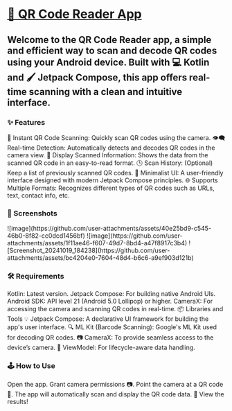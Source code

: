 <h1><u><b>📱 QR Code Reader App</b></u></h1>
<h2>Welcome to the QR Code Reader app, a simple and efficient way to scan and decode QR codes using your Android device. Built with 💻 Kotlin and 🖌️ Jetpack Compose, this app offers real-time scanning with a clean and intuitive interface.</h2>

<h3>✨ Features</h3>
🚀 Instant QR Code Scanning: Quickly scan QR codes using the camera.
👁️‍🗨️ Real-time Detection: Automatically detects and decodes QR codes in the camera view.
📜 Display Scanned Information: Shows the data from the scanned QR code in an easy-to-read format.
🕒 Scan History: (Optional) Keep a list of previously scanned QR codes.
🎨 Minimalist UI: A user-friendly interface designed with modern Jetpack Compose principles.
🌐 Supports Multiple Formats: Recognizes different types of QR codes such as URLs, text, contact info, etc.
<br>
<h3>📸 Screenshots</h3>
![image](https://github.com/user-attachments/assets/40e25bd9-c545-46b0-8f82-cc0dcd1456bf)
![image](https://github.com/user-attachments/assets/1f11ae46-f607-49d7-8bd4-a47f8917c3b4)
![Screenshot_20241019_184238](https://github.com/user-attachments/assets/bc4204e0-7604-48d4-b6c6-a9ef903d121b)


<h3>🛠️ Requirements</h3>
Kotlin: Latest version.
Jetpack Compose: For building native Android UIs.
Android SDK: API level 21 (Android 5.0 Lollipop) or higher.
CameraX: For accessing the camera and scanning QR codes in real-time.
📦 Libraries and Tools
💡 Jetpack Compose: A declarative UI framework for building the app's user interface.
🔍 ML Kit (Barcode Scanning): Google's ML Kit used for decoding QR codes.
📷 CameraX: To provide seamless access to the device’s camera.
🧠 ViewModel: For lifecycle-aware data handling.

<h3>🕹️ How to Use</h3>
Open the app.
Grant camera permissions 📷.
Point the camera at a QR code 📄.
The app will automatically scan and display the QR code data.
🎉 View the results!
